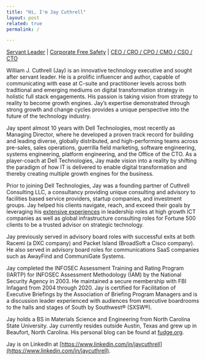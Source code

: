 ```yaml
---
title: "Hi, I'm Jay Cuthrell"
layout: post
related: true
permalink: /

---
```


[Servant Leader](/resume/) | [Corporate Free Safety](/resume/) | [CEO / CRO / CPO / CMO / CSO / CTO](/resume/) 

William J. Cuthrell (Jay) is an innovative technology executive and sought after servant leader. He is a prolific influencer and author, capable of communicating with ease at C-suite and practitioner levels across both traditional and emerging mediums on digital transformation strategy in holistic full stack engagements. His passion is taking vision from strategy to reality to become growth engines. Jay’s expertise demonstrated through strong growth and change cycles provides a unique perspective into the future of the technology industry. 

Jay spent almost 10 years with Dell Technologies, most recently as Managing Director, where he developed a proven track record for building and leading diverse, globally distributed, and high-performing teams across pre-sales, sales operations, guerrilla field marketing, software engineering, systems engineering, platform engineering, and the Office of the CTO. As a player-coach at Dell Technologies, Jay made vision into a reality by shifting the paradigm of how IT is delivered to enable digital transformation and thereby creating multiple growth engines for the business.

Prior to joining Dell Technologies, Jay was a founding partner of Cuthrell Consulting LLC, a consultancy providing unique consulting and advisory to facilities based service providers, startup companies, and investment groups. Jay helped his clients navigate, reach, and exceed their goals by leveraging his [extensive experiences](/resume/) in leadership roles at high growth ICT companies as well as global infrastructure consulting roles for Fortune 500 clients to be a trusted advisor on strategic technology.

Jay previously served in advisory board roles with successful exits at both Racemi (a DXC company) and Packet Island (BroadSoft a Cisco company). He also served in advisory board roles for communications SaaS companies such as AwayFind and CommuniGate Systems.

Jay completed the INFOSEC Assessment Training and Rating Program (IARTP) for INFOSEC Assessment Methodology (IAM) by the National Security Agency in 2003. He maintained a secure membership with FBI Infagard from 2004 through 2020. Jay is certified for Facilitation of Executive Briefings by the Association of Briefing Program Managers and is a discussion leader experienced with audiences from executive boardrooms to the halls and stages of South by Southwest® (SXSW®).

Jay holds a BS in Materials Science and Engineering from North Carolina State University. Jay currently resides outside Austin, Texas and grew up in Beaufort, North Carolina. His personal blog can be found at [fudge.org](https://fudge.org/).

Jay is on LinkedIn at [https://www.linkedin.com/in/jaycuthrell](https://www.linkedin.com/in/jaycuthrell).
